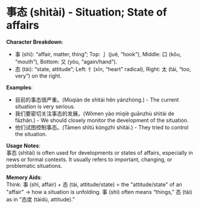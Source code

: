 # **事态 (shìtài) - Situation; State of affairs**

**Character Breakdown**:  
- 事 (shì): “affair, matter, thing”; Top: 亅 (jué, “hook”), Middle: 口 (kǒu, “mouth”), Bottom: 又 (yòu, “again/hand”).  
- 态 (tài): “state, attitude”; Left: 忄(xīn, “heart” radical), Right: 太 (tài, “too, very”) on the right.

**Examples**:  
- 目前的事态很严重。(Mùqián de shìtài hěn yánzhòng.) - The current situation is very serious.  
- 我们要密切关注事态的发展。(Wǒmen yào mìqiè guānzhù shìtài de fāzhǎn.) - We should closely monitor the development of the situation.  
- 他们试图控制事态。(Tāmen shìtú kòngzhì shìtài.) - They tried to control the situation.

**Usage Notes**:  
事态 (shìtài) is often used for developments or states of affairs, especially in news or formal contexts. It usually refers to important, changing, or problematic situations.

**Memory Aids**:  
Think: 事 (shì, affair) + 态 (tài, attitude/state) = the "attitude/state" of an "affair" → how a situation is unfolding. 事 (shì) often means “things,” 态 (tài) as in “态度 (tàidù, attitude).”
